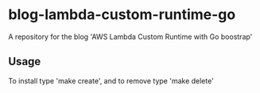 # blog-lambda-custom-runtime-go
A repository for the blog 'AWS Lambda Custom Runtime with Go boostrap'

## Usage
To install type 'make create', and to remove type 'make delete'

